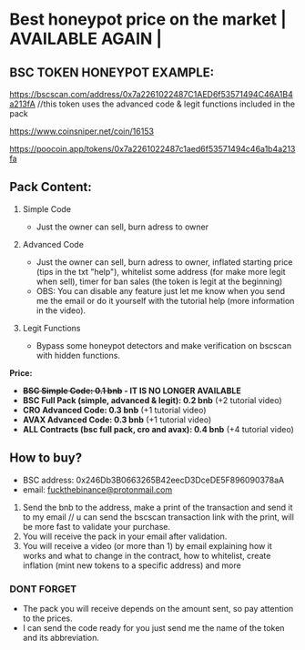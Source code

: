 # Best honeypot price on the market | AVAILABLE AGAIN |

## BSC TOKEN HONEYPOT EXAMPLE: 

https://bscscan.com/address/0x7a2261022487C1AED6f53571494C46A1B4a213fA //this token uses the advanced code & legit functions included in the pack 

https://www.coinsniper.net/coin/16153

https://poocoin.app/tokens/0x7a2261022487c1aed6f53571494c46a1b4a213fa


## Pack Content: 

1. Simple Code
    - Just the owner can sell, burn adress to owner
    
2. Advanced Code
    - Just the owner can sell, burn adress to owner, inflated starting price (tips in the txt "help"), whitelist some address (for make more legit when sell), timer for ban sales (the token is legit at the beginning)
    - OBS: You can disable any feature just let me know when you send me the email or do it yourself with the tutorial help (more information in the video).
   
3. Legit Functions
    - Bypass some honeypot detectors and make verification on bscscan with hidden functions.

****Price**:**

- **~~BSC Simple Code: 0.1 bnb~~ - IT IS NO LONGER AVAILABLE**
- **BSC Full Pack (simple, advanced & legit): 0.2 bnb**  (+2 tutorial video)
- **CRO Advanced Code: 0.3 bnb**  (+1 tutorial video)
- **AVAX Advanced Code: 0.3 bnb**  (+1 tutorial video)
- **ALL Contracts (bsc full pack, cro and avax): 0.4 bnb**  (+4 tutorial video)




## How to buy?
- BSC address: 0x246Db3B0663265B42eecD3DceDE5F896090378aA 
- email: fuckthebinance@protonmail.com


1. Send the bnb to the address, make a print of the transaction and send it to my email // u can send the bscscan transaction link with the print, will be more fast to validate your purchase. 
2. You will receive the pack in your email after validation.
3. You will receive a video (or more than 1) by email explaining how it works and what to change in the contract, how to whitelist, create inflation (mint new tokens to a specific address) and more


### DONT FORGET

- The pack you will receive depends on the amount sent, so pay attention to the prices.
- I can send the code ready for you just send me the name of the token and its abbreviation.


